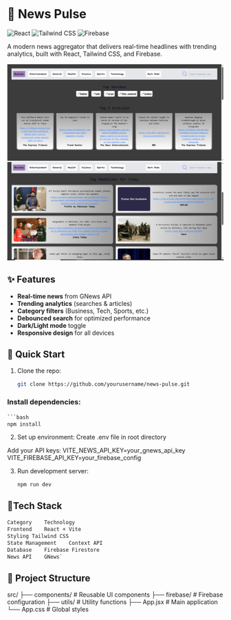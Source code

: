 # 📰 News Pulse

![React](https://img.shields.io/badge/React-20232A?style=for-the-badge&logo=react&logoColor=61DAFB)
![Tailwind CSS](https://img.shields.io/badge/Tailwind_CSS-38B2AC?style=for-the-badge&logo=tailwind-css&logoColor=white)
![Firebase](https://img.shields.io/badge/Firebase-FFCA28?style=for-the-badge&logo=firebase&logoColor=black)

A modern news aggregator that delivers real-time headlines with trending analytics, built with React, Tailwind CSS, and Firebase.

![App Screenshot](/screenshots/Screenshot1.png)
![App Screenshot](/screenshots/Screenshot2.png)

## ✨ Features

- **Real-time news** from GNews API
- **Trending analytics** (searches & articles)
- **Category filters** (Business, Tech, Sports, etc.)
- **Debounced search** for optimized performance
- **Dark/Light mode** toggle
- **Responsive design** for all devices

## 🚀 Quick Start

1. Clone the repo:
   ```bash
   git clone https://github.com/yourusername/news-pulse.git

### Install dependencies:
    ```bash
    npm install

2. Set up environment:
   Create .env file in root directory

Add your API keys:
VITE_NEWS_API_KEY=your_gnews_api_key
VITE_FIREBASE_API_KEY=your_firebase_config

3. Run development server:
    ```bash
    npm run dev


## 🔧Tech Stack
    Category	Technology
    Frontend	React + Vite
    Styling	Tailwind CSS
    State Management	Context API
    Database	Firebase Firestore
    News API	GNews`

## 📂 Project Structure
src/
├── components/        # Reusable UI components
├── firebase/         # Firebase configuration
├── utils/            # Utility functions
├── App.jsx           # Main application
└── App.css           # Global styles